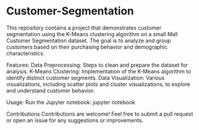 # Customer-Segmentation
This repository contains a project that demonstrates customer segmentation using the K-Means clustering algorithm on a small Mall Customer Segmentation dataset. The goal is to analyze and group customers based on their purchasing behavior and demographic characteristics.

Features:
    Data Preprocessing: Steps to clean and prepare the dataset for analysis.
    K-Means Clustering: Implementation of the K-Means algorithm to identify distinct customer segments.
    Data Visualization: Various visualizations, including scatter plots and cluster visualizations, to explore and understand customer behavior.

Usage:
    Run the Jupyter notebook:
    jupyter notebook

Contributions
Contributions are welcome! Feel free to submit a pull request or open an issue for any suggestions or improvements.
